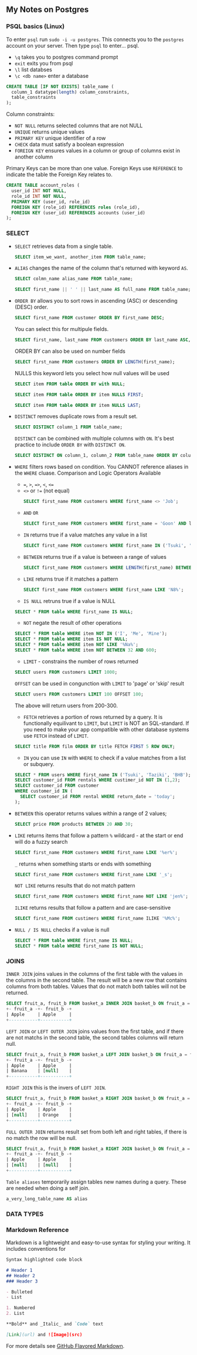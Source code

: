 ## My Notes on Postgres

### PSQL basics (Linux)
To enter `psql` run `sudo -i -u postgres`. This connects you to the `postgres` account on your server. Then type `psql` to enter... psql.

- `\q`  takes you to postgres command prompt
- `exit` exits you from psql
- `\l` list databses
- `\c <db name>` enter a database

```sql
CREATE TABLE [IF NOT EXISTS] table_name (
  column_1 datatype(length) column_constraints,
  table_constraints
);
```
Column constraints:
- `NOT NULL` returns selected columns that are not NULL
- `UNIQUE` returns unique values
- `PRIMARY KEY` unique identifier of a row
- `CHECK` data must satisfy a boolean expression
- `FOREIGN KEY` ensures values in a column or group of columns exist in another column


Primary Keys can be more than one value.
Foreign Keys use `REFERENCE` to indicate the table the Foreign Key relates to.
```sql
CREATE TABLE account_roles (
  user_id INT NOT NULL,
  role_id INT NOT NULL,
  PRIMARY KEY (user_id, role_id)
  FOREIGN KEY (role_id) REFERENCES roles (role_id),
  FOREIGN KEY (user_id) REFERENCES accounts (user_id)
);
```


### SELECT
- `SELECT` retrieves data from a single table.
  ```sql
  SELECT item_we_want, another_item FROM table_name;
  ```

- `ALIAS` changes the name of the column that's returned with keyword `AS`.
  ```sql
  SELECT colmn_name alias_name FROM table_name;
  ```
  ```sql
  SELECT first_name || ' ' || last_name AS full_name FROM table_name;
  ```

- `ORDER BY` allows you to sort rows in ascending (ASC) or descending (DESC) order.
  ```sql
  SELECT first_name FROM customer ORDER BY first_name DESC;
  ```
  You can select this for multipule fields.
  ```sql
  SELECT first_name, last_name FROM customers ORDER BY last_name ASC, first_name ASC;
  ```
  ORDER BY can also be used on number fields
  ```sql
  SELECT first_name FROM customers ORDER BY LENGTH(first_name);
  ```
  NULLS this keyword lets you select how null values will be used
  ```sql
  SELECT item FROM table ORDER BY with NULL;
  ``` 
  ```sql
  SELECT item FROM table ORDER BY item NULLS FIRST;
  ```
  ```sql
  SELECT item FROM table ORDER BY item NULLS LAST;
  ```

- `DISTINCT` removes duplicate rows from a result set.
  ```sql
  SELECT DISTINCT column_1 FROM table_name;
  ```
  `DISTINCT` can be combined with multiple columns with `ON`. It's best practice to include `ORDER BY` with `DISTINCT ON`.
  ```sql
  SELECT DISTINCT ON column_1, column_2 FROM table_name ORDER BY column_1;
  ```
- `WHERE` filters rows based on condition. You CANNOT reference aliases in the `WHERE` cluase.
  Comparison and Logic Operators Available
  - `=`, `>`, `=>`, `<`, `<=`
  - `<>` or `!=` (not equal)
    ```sql
    SELECT first_name FROM customers WHERE first_name <> 'Job';
    ```
  - `AND` `OR`
    ```sql
    SELECT first_name FROM customers WHERE first_name = 'Goon' AND last_name = 'Bean';
    ```
  - `IN` returns true if a value matches any value in a list
    ```sql
    SELECT first_name FROM customers WHERE first_name IN ('Tsuki', 'Tazeki', 'Skoogert');
    ```
  - `BETWEEN` returns true if a value is between a range of values
    ```sql
    SELECT first_name FROM customers WHERE LENGTH(first_name) BETWEEN 3 AND 5;
    ```
  - `LIKE` returns true if it matches a pattern
    ```sql
    SELECT first_name FROM customers WHERE first_name LIKE 'N8%';
    ```
  - `IS NULL` retruns true if a value is NULL
  ```sql
  SELECT * FROM table WHERE first_name IS NULL;
  ```
  - `NOT` negate the result of other operations
  ```sql
  SELECT * FROM table WHERE item NOT IN ('I', 'Me', 'Mine');
  SELECT * FROM table WHERE item IS NOT NULL;
  SELECT * FROM table WHERE item NOT LIKE '%Na%';
  SELECT * FROM table WHERE item NOT BETWEEN 32 AND 600;
  ```
  - `LIMIT` - constrains the number of rows returned
  ```sql
  SELECT users FROM customers LIMIT 1000;
  ```
  `OFFSET` can be used in congunction with `LIMIT` to 'page' or 'skip' result
  ```sql
  SELECT users FROM customers LIMIT 100 OFFSET 100;
  ```
  The above will return users from 200-300.

  - `FETCH` retrieves a portion of rows returned by a query. It is functionally equilivant to `LIMIT`, but `LIMIT` is NOT an SQL-standard. If you need to make your app compatible with other database systems use `FETCH` instead of `LIMIT`.
  ```sql
  SELECT title FROM film ORDER BY title FETCH FIRST 5 ROW ONLY;
  ```
  - `IN` you can use `IN` with `WHERE` to check if a value matches from a list or subquery.
  ```sql
  SELECT * FROM users WHERE first_name IN ('Tsuki', 'Taziki', 'BHB');
  SELECT customer_id FROM rentals WHERE custimer_id NOT IN (1,2);
  SELECT customer_id FROM customer
  WHERE customer_id IN (
    SELECT customer_id FROM rental WHERE return_date = 'today';
  );
  ```

- `BETWEEN` this operator returns values within a range of 2 values;
  ```sql
  SELECT price FROM products BETWEEN 20 AND 30;
  ```

- `LIKE` returns items that follow a pattern
  `%` wildcard - at the start or end will do a fuzzy search
  ```sql
  SELECT first_name FROM customers WHERE first_name LIKE '%er%';
  ```
  `_` returns when something starts or ends with something
  ```sql
  SELECT first_name FROM customers WHERE first_name LIKE '_s';
  ```
  `NOT LIKE` returns results that do not match pattern
  ```sql
  SELECT first_name FROM customers WHERE first_name NOT LIKE 'jen%';
  ```
  `ILIKE` returns results that follow a pattern and are case-sensitive
  ```sql
  SELECT first_name FROM custimers WHERE first_name ILIKE '%Mc%';
  ```

- `NULL / IS NULL` checks if a value is null
  ```sql
  SELECT * FROM table WHERE first_name IS NULL; 
  SELECT * FROM table WHERE first_name IS NOT NULL; 
  ```

### JOINS
`INNER JOIN` joins values in the columns of the first table with the values in the columns in the second table. The result will be a new row that contains columns from both tables. Values that do not match both tables will not be returned.
```sql
SELECT fruit_a, fruit_b FROM basket_a INNER JOIN basket_b ON fruit_a = fruit_b;
+- fruit_a -+- fruit_b -+
| Apple     | Apple     |
+-----------+-----------+
```

`LEFT JOIN` or `LEFT OUTER JOIN` joins values from the first table, and if there are not matchs in the second table, the second tables columns will return null.
```sql
SELECT fruit_a, fruit_b FROM basket_a LEFT JOIN basket_b ON fruit_a = fruit_b;
+- fruit_a -+- fruit_b -+
| Apple     | Apple     |
| Banana    | [null]    |
+-----------+-----------+
```

`RIGHT JOIN` this is the invers of `LEFT JOIN`.
```sql
SELECT fruit_a, fruit_b FROM basket_a RIGHT JOIN basket_b ON fruit_a = fruit_b;
+- fruit_a -+- fruit_b -+
| Apple     | Apple     |
| [null]    | Orange    |
+-----------+-----------+
```

`FULL OUTER JOIN` returns result set from both left and right tables, if there is no match the row will be null.
```sql
SELECT fruit_a, fruit_b FROM basket_a RIGHT JOIN basket_b ON fruit_a = fruit_b;
+- fruit_a -+- fruit_b -+
| Apple     | Apple     |
| [null]    | [null]    |
+-----------+-----------+
```

`Table aliases` temporarily assign tables new names during a query. These are needed when doing a self join.
```sql 
a_very_long_table_name AS alias
```

### DATA TYPES

### Markdown Reference

Markdown is a lightweight and easy-to-use syntax for styling your writing. It includes conventions for

```markdown
Syntax highlighted code block

# Header 1
## Header 2
### Header 3

- Bulleted
- List

1. Numbered
2. List

**Bold** and _Italic_ and `Code` text

[Link](url) and ![Image](src)
```

For more details see [GitHub Flavored Markdown](https://guides.github.com/features/mastering-markdown/).

